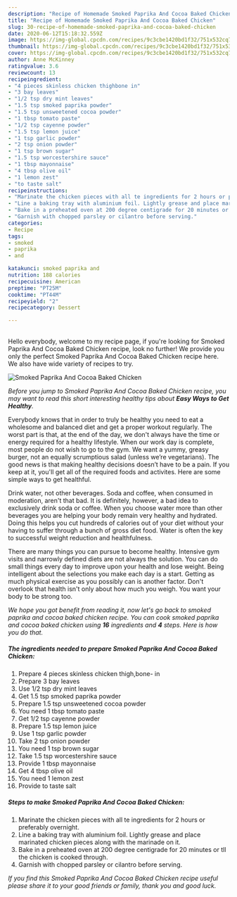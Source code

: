 ```yaml
---
description: "Recipe of Homemade Smoked Paprika And Cocoa Baked Chicken"
title: "Recipe of Homemade Smoked Paprika And Cocoa Baked Chicken"
slug: 30-recipe-of-homemade-smoked-paprika-and-cocoa-baked-chicken
date: 2020-06-12T15:18:32.559Z
image: https://img-global.cpcdn.com/recipes/9c3cbe1420bd1f32/751x532cq70/smoked-paprika-and-cocoa-baked-chicken-recipe-main-photo.jpg
thumbnail: https://img-global.cpcdn.com/recipes/9c3cbe1420bd1f32/751x532cq70/smoked-paprika-and-cocoa-baked-chicken-recipe-main-photo.jpg
cover: https://img-global.cpcdn.com/recipes/9c3cbe1420bd1f32/751x532cq70/smoked-paprika-and-cocoa-baked-chicken-recipe-main-photo.jpg
author: Anne McKinney
ratingvalue: 3.6
reviewcount: 13
recipeingredient:
- "4 pieces skinless chicken thighbone in"
- "3 bay leaves"
- "1/2 tsp dry mint leaves"
- "1.5 tsp smoked paprika powder"
- "1.5 tsp unsweetened cocoa powder"
- "1 tbsp tomato paste"
- "1/2 tsp cayenne powder"
- "1.5 tsp lemon juice"
- "1 tsp garlic powder"
- "2 tsp onion powder"
- "1 tsp brown sugar"
- "1.5 tsp worcestershire sauce"
- "1 tbsp mayonnaise"
- "4 tbsp olive oil"
- "1 lemon zest"
- "to taste salt"
recipeinstructions:
- "Marinate the chicken pieces with all te ingredients for 2 hours or preferably overnight."
- "Line a baking tray with aluminium foil. Lightly grease and place marinated chicken pieces along with the marinade on it."
- "Bake in a preheated oven at 200 degree centigrade for 20 minutes or tll the chicken is cooked through."
- "Garnish with chopped parsley or cilantro before serving."
categories:
- Recipe
tags:
- smoked
- paprika
- and

katakunci: smoked paprika and 
nutrition: 188 calories
recipecuisine: American
preptime: "PT25M"
cooktime: "PT44M"
recipeyield: "2"
recipecategory: Dessert

---
```

<br>
Hello everybody, welcome to my recipe page, if you're looking for Smoked Paprika And Cocoa Baked Chicken recipe, look no further! We provide you only the perfect Smoked Paprika And Cocoa Baked Chicken recipe here. We also have wide variety of recipes to try.
<br>


![Smoked Paprika And Cocoa Baked Chicken](https://img-global.cpcdn.com/recipes/9c3cbe1420bd1f32/751x532cq70/smoked-paprika-and-cocoa-baked-chicken-recipe-main-photo.jpg)

<i>Before you jump to Smoked Paprika And Cocoa Baked Chicken recipe, you may want to read this short interesting healthy tips about <strong>Easy Ways to Get Healthy</strong>.</i>

Everybody knows that in order to truly be healthy you need to eat a wholesome and balanced diet and get a proper workout regularly. The worst part is that, at the end of the day, we don't always have the time or energy required for a healthy lifestyle. When our work day is complete, most people do not wish to go to the gym. We want a yummy, greasy burger, not an equally scrumptious salad (unless we’re vegetarians). The good news is that making healthy decisions doesn’t have to be a pain. If you keep at it, you'll get all of the required foods and activites. Here are some simple ways to get healthful.

Drink water, not other beverages. Soda and coffee, when consumed in moderation, aren't that bad. It is definitely, however, a bad idea to exclusively drink soda or coffee. When you choose water more than other beverages you are helping your body remain very healthy and hydrated. Doing this helps you cut hundreds of calories out of your diet without your having to suffer through a bunch of gross diet food. Water is often the key to successful weight reduction and healthfulness.

There are many things you can pursue to become healthy. Intensive gym visits and narrowly defined diets are not always the solution. You can do small things every day to improve upon your health and lose weight. Being intelligent about the selections you make each day is a start. Getting as much physical exercise as you possibly can is another factor. Don't overlook that health isn't only about how much you weigh. You want your body to be strong too. 


<i>We hope you got benefit from reading it, now let's go back to smoked paprika and cocoa baked chicken recipe. You can cook smoked paprika and cocoa baked chicken using <strong>16</strong> ingredients and <strong>4</strong> steps. Here is how you do that.
</i>

##### The ingredients needed to prepare Smoked Paprika And Cocoa Baked Chicken:

1. Prepare 4 pieces skinless chicken thigh,bone- in
1. Prepare 3 bay leaves
1. Use 1/2 tsp dry mint leaves
1. Get 1.5 tsp smoked paprika powder
1. Prepare 1.5 tsp unsweetened cocoa powder
1. You need 1 tbsp tomato paste
1. Get 1/2 tsp cayenne powder
1. Prepare 1.5 tsp lemon juice
1. Use 1 tsp garlic powder
1. Take 2 tsp onion powder
1. You need 1 tsp brown sugar
1. Take 1.5 tsp worcestershire sauce
1. Provide 1 tbsp mayonnaise
1. Get 4 tbsp olive oil
1. You need 1 lemon zest
1. Provide to taste salt


##### Steps to make Smoked Paprika And Cocoa Baked Chicken:

1. Marinate the chicken pieces with all te ingredients for 2 hours or preferably overnight.
1. Line a baking tray with aluminium foil. Lightly grease and place marinated chicken pieces along with the marinade on it.
1. Bake in a preheated oven at 200 degree centigrade for 20 minutes or tll the chicken is cooked through.
1. Garnish with chopped parsley or cilantro before serving.


<i>If you find this Smoked Paprika And Cocoa Baked Chicken recipe useful please share it to your good friends or family, thank you and good luck.</i>
